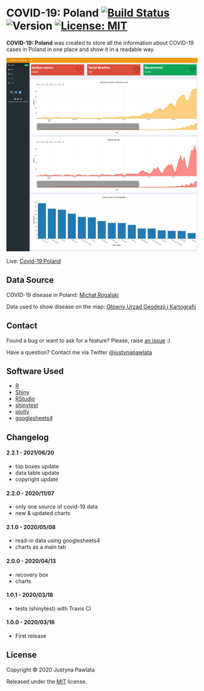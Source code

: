 # COVID-19: Poland [![Build Status](https://travis-ci.com/jpawlata/covid-19.svg?branch=master)](https://travis-ci.com/jpawlata/covid-19)   ![Version](https://img.shields.io/badge/version-2.2-blue) [![License: MIT](https://img.shields.io/badge/License-MIT-yellow.svg)](https://opensource.org/licenses/MIT)

**COVID-19: Poland** was created to store all the information about COVID-19 cases in Poland in one place and show it in a readable way.

![covid-19-poland](img/COVID-19_Poland.jpg)

Live: [Covid-19:Poland](https://jpawlata.shinyapps.io/covid-19/)

## Data Source

COVID-19 disease in Poland: [Michał Rogalski](https://docs.google.com/spreadsheets/d/1ierEhD6gcq51HAm433knjnVwey4ZE5DCnu1bW7PRG3E/htmlview?usp=sharing#)
      
Data used to show disease on the map: [Główny Urząd Geodezji i Kartografii](http://www.gugik.gov.pl/)

## Contact

Found a bug or want to ask for a feature? Please, raise [an issue](https://github.com/jpawlata/covid-19/issues) :)

Have a question? Contact me via Twitter [@justynapawlata](https://twitter.com/justynapawlata)

## Software Used
- [R](https://www.r-project.org/)
- [Shiny](https://shiny.rstudio.com/)
- [RStudio](https://rstudio.com/)
- [shinytest](https://rstudio.github.io/shinytest/)
- [plotly](https://plotly.com/)
- [googlesheets4](https://googlesheets4.tidyverse.org/index.html)

## Changelog

#### 2.2.1  - 2021/06/20

- top boxes update
- data table update
- copyright update

#### 2.2.0  - 2020/11/07

- only one source of covid-19 data
- new & updated charts

#### 2.1.0  - 2020/05/08

- read-in data using googlesheets4
- charts as a main tab

#### 2.0.0  - 2020/04/13

- recovery box
- charts

#### 1.0.1  - 2020/03/18

- tests (shinytest) with Travis CI

#### 1.0.0  - 2020/03/16

- First release

## License

Copyright &copy; 2020 Justyna Pawlata

Released under the [MIT](https://github.com/jpawlata/covid-19/blob/master/LICENSE) license.

